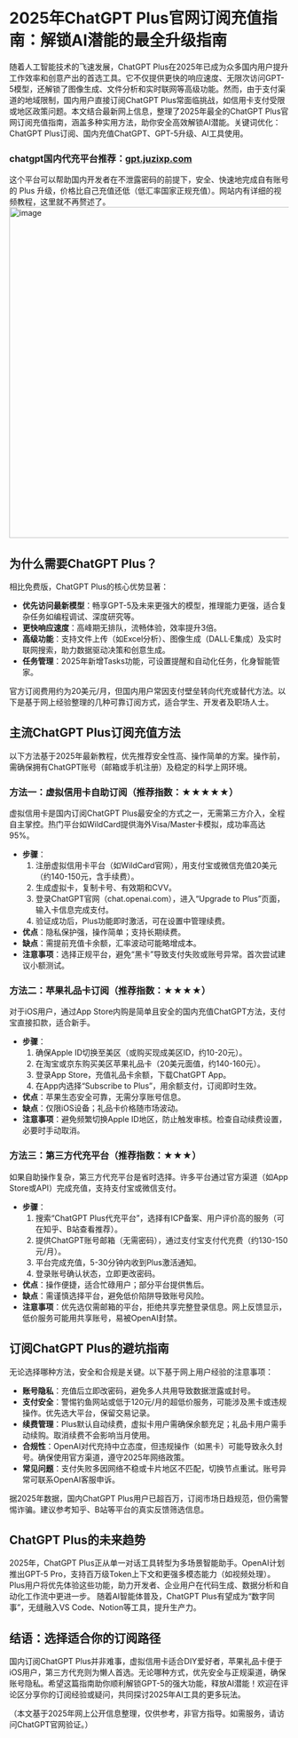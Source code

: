 # 2025年ChatGPT Plus官网订阅充值指南：解锁AI潜能的最全升级指南

随着人工智能技术的飞速发展，ChatGPT Plus在2025年已成为众多国内用户提升工作效率和创意产出的首选工具。它不仅提供更快的响应速度、无限次访问GPT-5模型，还解锁了图像生成、文件分析和实时联网等高级功能。然而，由于支付渠道的地域限制，国内用户直接订阅ChatGPT Plus常面临挑战，如信用卡支付受限或地区政策问题。本文结合最新网上信息，整理了2025年最全的ChatGPT Plus官网订阅充值指南，涵盖多种实用方法，助你安全高效解锁AI潜能。关键词优化：ChatGPT Plus订阅、国内充值ChatGPT、GPT-5升级、AI工具使用。

### chatgpt国内代充平台推荐：[gpt.juzixp.com](https://gpt.juzixp.com/)

这个平台可以帮助国内开发者在不泄露密码的前提下，安全、快速地完成自有账号的 Plus 升级，价格比自己充值还低（低汇率国家正规充值）。网站内有详细的视频教程，这里就不再赘述了。
<img width="1346" height="596" alt="image" src="https://github.com/user-attachments/assets/64a90413-a0ef-4a50-b902-ce1a1a61597c" />


## 为什么需要ChatGPT Plus？
相比免费版，ChatGPT Plus的核心优势显著：
- **优先访问最新模型**：畅享GPT-5及未来更强大的模型，推理能力更强，适合复杂任务如编程调试、深度研究等。
- **更快响应速度**：高峰期无排队，流畅体验，效率提升3倍。
- **高级功能**：支持文件上传（如Excel分析）、图像生成（DALL·E集成）及实时联网搜索，助力数据驱动决策和创意生成。
- **任务管理**：2025年新增Tasks功能，可设置提醒和自动化任务，化身智能管家。

官方订阅费用约为20美元/月，但国内用户常因支付壁垒转向代充或替代方法。以下是基于网上经验整理的几种可靠订阅方式，适合学生、开发者及职场人士。

## 主流ChatGPT Plus订阅充值方法
以下方法基于2025年最新教程，优先推荐安全性高、操作简单的方案。操作前，需确保拥有ChatGPT账号（邮箱或手机注册）及稳定的科学上网环境。

### 方法一：虚拟信用卡自助订阅（推荐指数：★★★★★）
虚拟信用卡是国内订阅ChatGPT Plus最安全的方式之一，无需第三方介入，全程自主掌控。热门平台如WildCard提供海外Visa/Master卡模拟，成功率高达95%。
- **步骤**：
  1. 注册虚拟信用卡平台（如WildCard官网），用支付宝或微信充值20美元（约140-150元，含手续费）。
  2. 生成虚拟卡，复制卡号、有效期和CVV。
  3. 登录ChatGPT官网（chat.openai.com），进入“Upgrade to Plus”页面，输入卡信息完成支付。
  4. 验证成功后，Plus功能即时激活，可在设置中管理续费。
- **优点**：隐私保护强，操作简单；支持长期续费。
- **缺点**：需提前充值卡余额，汇率波动可能略增成本。
- **注意事项**：选择正规平台，避免“黑卡”导致支付失败或账号异常。首次尝试建议小额测试。

### 方法二：苹果礼品卡订阅（推荐指数：★★★★）
对于iOS用户，通过App Store内购是简单且安全的国内充值ChatGPT方法，支付宝直接扣款，适合新手。
- **步骤**：
  1. 确保Apple ID切换至美区（或购买现成美区ID，约10-20元）。
  2. 在淘宝或京东购买美区苹果礼品卡（20美元面值，约140-160元）。
  3. 登录App Store，充值礼品卡余额，下载ChatGPT App。
  4. 在App内选择“Subscribe to Plus”，用余额支付，订阅即时生效。
- **优点**：苹果生态安全可靠，无需分享账号信息。
- **缺点**：仅限iOS设备；礼品卡价格随市场波动。
- **注意事项**：避免频繁切换Apple ID地区，防止触发审核。检查自动续费设置，必要时手动取消。

### 方法三：第三方代充平台（推荐指数：★★★）
如果自助操作复杂，第三方代充平台是省时选择。许多平台通过官方渠道（如App Store或API）完成充值，支持支付宝或微信支付。
- **步骤**：
  1. 搜索“ChatGPT Plus代充平台”，选择有ICP备案、用户评价高的服务（可在知乎、B站查看推荐）。
  2. 提供ChatGPT账号邮箱（无需密码），通过支付宝支付代充费（约130-150元/月）。
  3. 平台完成充值，5-30分钟内收到Plus激活通知。
  4. 登录账号确认状态，立即更改密码。
- **优点**：操作便捷，适合忙碌用户；部分平台提供售后。
- **缺点**：需谨慎选择平台，避免低价陷阱导致账号风险。
- **注意事项**：优先选仅需邮箱的平台，拒绝共享完整登录信息。网上反馈显示，低价服务可能用共享账号，易被OpenAI封禁。

## 订阅ChatGPT Plus的避坑指南
无论选择哪种方法，安全和合规是关键。以下基于网上用户经验的注意事项：
- **账号隐私**：充值后立即改密码，避免多人共用导致数据泄露或封号。
- **支付安全**：警惕钓鱼网站或低于120元/月的超低价服务，可能涉及黑卡或违规操作。优先选大平台，保留交易记录。
- **续费管理**：Plus默认自动续费，虚拟卡用户需确保余额充足；礼品卡用户需手动续购。取消续费不会影响当月使用。
- **合规性**：OpenAI对代充持中立态度，但违规操作（如黑卡）可能导致永久封号。确保使用官方渠道，遵守2025年网络政策。
- **常见问题**：支付失败多因网络不稳或卡片地区不匹配，切换节点重试。账号异常可联系OpenAI客服申诉。

据2025年数据，国内ChatGPT Plus用户已超百万，订阅市场日趋规范，但仍需警惕诈骗。建议参考知乎、B站等平台的真实反馈筛选信息。

## ChatGPT Plus的未来趋势
2025年，ChatGPT Plus正从单一对话工具转型为多场景智能助手。OpenAI计划推出GPT-5 Pro，支持百万级Token上下文和更强多模态能力（如视频处理）。Plus用户将优先体验这些功能，助力开发者、企业用户在代码生成、数据分析和自动化工作流中更进一步。 随着AI智能体普及，ChatGPT Plus有望成为“数字同事”，无缝融入VS Code、Notion等工具，提升生产力。

## 结语：选择适合你的订阅路径
国内订阅ChatGPT Plus并非难事，虚拟信用卡适合DIY爱好者，苹果礼品卡便于iOS用户，第三方代充则为懒人首选。无论哪种方式，优先安全与正规渠道，确保账号隐私。希望这篇指南助你顺利解锁GPT-5的强大功能，释放AI潜能！欢迎在评论区分享你的订阅经验或疑问，共同探讨2025年AI工具的更多玩法。

（本文基于2025年网上公开信息整理，仅供参考，非官方指导。如需服务，请访问ChatGPT官网验证。）
